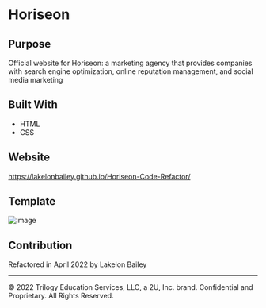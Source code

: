 # Horiseon


## Purpose
Official website for Horiseon: a marketing agency that provides companies with search engine optimization, online reputation management, and social media marketing

## Built With
* HTML
* CSS

## Website
https://lakelonbailey.github.io/Horiseon-Code-Refactor/

## Template
![image](./assets/images/Horiseon_template)

## Contribution
Refactored in April 2022 by Lakelon Bailey

- - -
© 2022 Trilogy Education Services, LLC, a 2U, Inc. brand. Confidential and Proprietary. All Rights Reserved.
